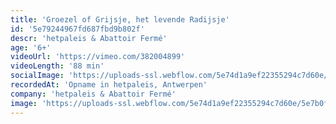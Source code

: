 ```yaml
---
title: 'Groezel of Grijsje, het levende Radijsje'
id: '5e79244967fd687fbd9b802f'
descr: 'hetpaleis & Abattoir Fermé'
age: '6+'
videoUrl: 'https://vimeo.com/382004899'
videoLength: '88 min'
socialImage: 'https://uploads-ssl.webflow.com/5e74d1a9ef22355294c7d60e/5e7922e86c0c6bfe52969032_Groezel%20of%20Grijsje%2C%20het%20levende%20Radijsje%20(c)%20Diego%20Franssens_1_LR.jpg'
recordedAt: 'Opname in hetpaleis, Antwerpen'
company: 'hetpaleis & Abattoir Fermé'
image: 'https://uploads-ssl.webflow.com/5e74d1a9ef22355294c7d60e/5e7b0f7fb2f4462261f18ba7_Groezel%20of%20Grijsje%2C%20het%20levende%20Radijsje%20(c)%20Diego%20Franssens_1_LR.jpg'
---
```

